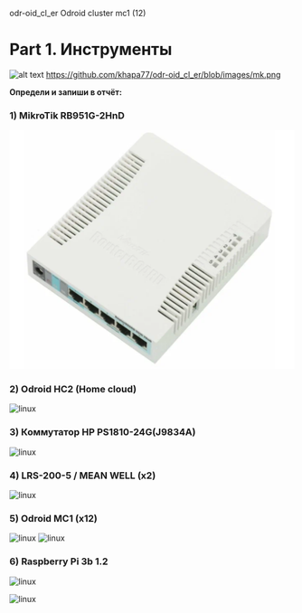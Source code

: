 odr-oid_cl_er
Odroid cluster mc1 (12)

# Part 1. Инструменты
![alt text](https://github.com/[username]/[reponame]/blob/[branch]/image.jpg?raw=true)
https://github.com/khapa77/odr-oid_cl_er/blob/images/mk.png

__Определи и запиши в отчёт:__

### 1) MikroTik RB951G-2HnD
![linux](images/mk.png "MikroTik") 
### 2) Odroid HC2 (Home cloud)
![linux](../images/mk.png "Odroid HC2") 
### 3) Коммутатор HP PS1810-24G(J9834A)
![linux](../images/hp.png "PS1810-24G")
### 4) LRS-200-5 / MEAN WELL (х2)
![linux](../images/mean_well.png "MEAN WELL 200W")
### 5) Odroid MC1 (х12)
![linux](../images/cl1.png "Odroid mc1")
![linux](../images/cl2.png "Odroid mc1")
### 6) Raspberry Pi 3b 1.2
![linux](../images/rpi.jpg "Raspberry Pi 3b 1.2")




![linux](../images/2024.jpg "Cluster")  
